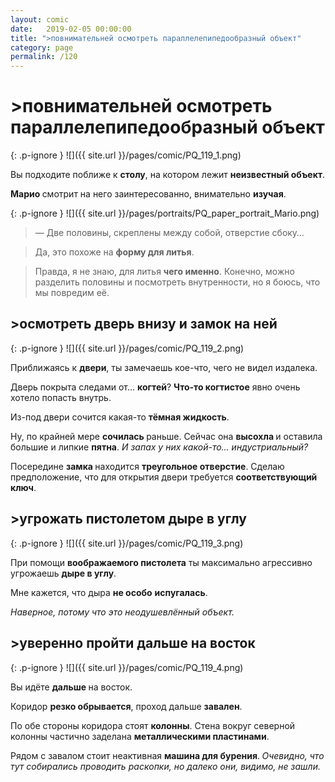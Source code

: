 ```yaml
---
layout: comic
date:   2019-02-05 00:00:00 
title: ">повнимательней осмотреть параллелепипедообразный объект"
category: page
permalink: /120
---
```

# >повнимательней осмотреть параллелепипедообразный объект

{: .p-ignore }
![]({{ site.url }}/pages/comic/PQ_119_1.png)

Вы подходите поближе к <strong>столу</strong>, на котором лежит <strong>неизвестный объект</strong>.

<strong>Марио </strong>смотрит на него заинтересованно, внимательно <strong>изучая</strong>.

{: .p-ignore }
![]({{ site.url }}/pages/portraits/PQ_paper_portrait_Mario.png)

<blockquote>— Две половины, скреплены между собой, отверстие сбоку…</blockquote>

<blockquote>Да, это похоже на <strong>форму для литья</strong>. </blockquote>

<blockquote>Правда, я не знаю, для литья <strong>чего именно</strong>. Конечно, можно разделить половины и посмотреть внутренности, но я боюсь, что мы повредим её.</blockquote>

## >осмотреть дверь внизу и замок на ней

{: .p-ignore }
![]({{ site.url }}/pages/comic/PQ_119_2.png)

Приближаясь к <strong>двери</strong>, ты замечаешь кое-что, чего не видел издалека.

Дверь покрыта следами от… <strong>когтей</strong>? <strong>Что-то когтистое</strong> явно очень хотело попасть внутрь.

Из-под двери сочится какая-то <strong>тёмная жидкость</strong>. 

Ну, по крайней мере <strong>сочилась </strong>раньше. Сейчас она <strong>высохла </strong>и оставила большие и липкие <strong>пятна</strong>. <em>И запах у них какой-то… индустриальный?</em>

Посередине <strong>замка </strong>находится <strong>треугольное отверстие</strong>. Сделаю предположение, что для открытия двери требуется <strong>соответствующий ключ</strong>.

## >угрожать пистолетом дыре в углу

{: .p-ignore }
![]({{ site.url }}/pages/comic/PQ_119_3.png)

При помощи <strong>воображаемого пистолета</strong> ты максимально агрессивно угрожаешь <strong>дыре в углу</strong>.

Мне кажется, что дыра <strong>не особо</strong> <strong>испугалась</strong>. 

<em>Наверное, потому что это неодушевлённый объект.</em>

## >уверенно пройти дальше на восток

{: .p-ignore }
![]({{ site.url }}/pages/comic/PQ_119_4.png)

Вы идёте <strong>дальше </strong>на восток.

Коридор <strong>резко обрывается</strong>, проход дальше <strong>завален</strong>.

По обе стороны коридора стоят <strong>колонны</strong>. Стена вокруг северной колонны частично заделана <strong>металлическими пластинами</strong>.

Рядом с завалом стоит неактивная <strong>машина для бурения</strong>.<strong> </strong><em>Очевидно, что тут собирались проводить раскопки, но далеко они, видимо, не зашли.</em>
